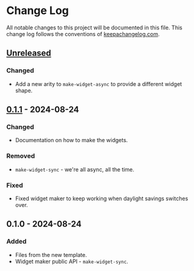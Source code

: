 # Change Log
All notable changes to this project will be documented in this file. This change log follows the conventions of [keepachangelog.com](http://keepachangelog.com/).

## [Unreleased]
### Changed
- Add a new arity to `make-widget-async` to provide a different widget shape.

## [0.1.1] - 2024-08-24
### Changed
- Documentation on how to make the widgets.

### Removed
- `make-widget-sync` - we're all async, all the time.

### Fixed
- Fixed widget maker to keep working when daylight savings switches over.

## 0.1.0 - 2024-08-24
### Added
- Files from the new template.
- Widget maker public API - `make-widget-sync`.

[Unreleased]: https://sourcehost.site/your-name/mancala/compare/0.1.1...HEAD
[0.1.1]: https://sourcehost.site/your-name/mancala/compare/0.1.0...0.1.1
